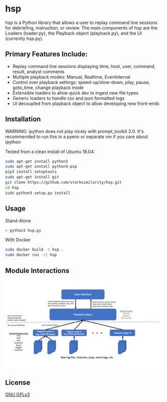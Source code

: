 # hsp
hsp is a Python library that allows a user to replay command line sessions for debriefing, instruction, or review.  The main components of hsp are the Loaders (loader.py), the Playback object (playback.py), and the UI (currently hsp.py).

## Primary Features Include:
- Replay command line sessions displaying time, host, user, command, result, analyst comments
- Multiple playback modes: Manual, Realtime, EvenInterval
- Control over playback settings: speed-up/slow-down, play, pause, goto_time, change playback mode
- Extensible loaders to allow quick dev to ingest new file types
- Generic loaders to handle csv and json formatted logs
- UI decoupled from playback object to allow developing new front-ends


## Installation

WARNING: ipython does not play nicely with prompt_toolkit 2.0.  It's recommended to run this in a pyenv or separate vm if you care about ipython

Tested from a clean install of Ubuntu 18.04:
```bash
sudo apt-get install python3
sudo apt-get install python3-pip
pip3 install setuptools
sudo apt-get install git
git clone https://github.com/starksimilarity/hsp.git
cd hsp
sudo python3 setup.py install
```

## Usage
Stand-Alone
```bash
> python3 hsp.py
```

With Docker
```bash
sudo docker build -t hsp .
sudo docker run -it hsp
```

## Module Interactions
![Module Interactions](docs/images/hsp_flow.png)

## License
[GNU GPLv3](https://www.gnu.org/licenses/gpl-3.0.en.html)
